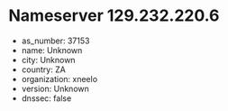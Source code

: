# Nameserver 129.232.220.6

* as_number: 37153
* name: Unknown
* city: Unknown
* country: ZA
* organization: xneelo
* version: Unknown
* dnssec: false

